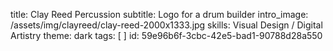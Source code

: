 title: Clay Reed Percussion
subtitle: Logo for a drum builder
intro_image: /assets/img/clayreed/clay-reed-2000x1333.jpg
skills: Visual Design / Digital Artistry
theme: dark
tags: [ ]
id: 59e96b6f-3cbc-42e5-bad1-90788d28a550
